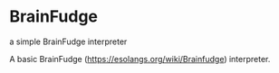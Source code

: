 # BrainFudge
a simple BrainFudge interpreter

A basic BrainFudge (https://esolangs.org/wiki/Brainfudge) interpreter.

